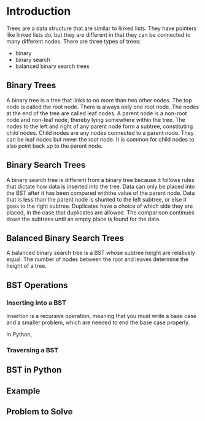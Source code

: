 # Introduction
Trees are a data structure that are similar to linked lists. They have pointers like linked lists do, but they are different in that they can be connected to many different nodes. 
There are three types of trees: 
- binary
- binary search
- balanced binary search trees

## Binary Trees
A binary tree is a tree that links to no more than two other nodes. The top node is called the root node. There is always only one root node. The nodes at the end of the tree are called leaf nodes. A parent node is a non-root node and non-leaf node, thereby lying somewhere within the tree. The nodes to the left and right of any parent node form a subtree, constituting child nodes. Child nodes are any nodes connected to a parent node. They can be leaf nodes but never the root node. It is common for child nodes to also point back up to the parent node.

## Binary Search Trees
A binary search tree is different from a binary tree because it follows rules that dictate how data is inserted into the tree. Data can only be placed into the BST after it has been compared withthe value of the parent node. Data that is less than the parent node is shunted to the left subtree, or else it goes to the right subtree. Duplicates have a choice of which side they are placed, in the case that duplicates are allowed. The comparison continues down the subtrees until an empty place is found for the data.

## Balanced Binary Search Trees
A balanced binary search tree is a BST whose subtree height are relatively equal. The number of nodes between the root and leaves determine the height of a tree.

## BST Operations
### Inserting into a BST
Insertion is a recursive operation, meaning that you must write a base case and a smaller problem, which are needed to end the base case properly.

In Python, 
### Traversing a BST
## BST in Python
## Example
## Problem to Solve
